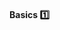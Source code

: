 <link rel="stylesheet" href="{{baseUrl}}/css/textbook.css">

<div class="website-content">

<div id="title">

#### Basics :one: 

</div>

<div id="body">

<panel header="Use Nouns for Things and Verbs for Actions"
    type="seamless" alt="indentation">
  <include src="../../practices/practice-nounsAndVerbsAsNames/index.md#main" />
</panel>


</div>

</div>